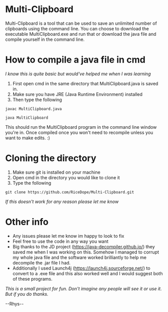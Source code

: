 # Multi-Clipboard

Multi-Clipboard is a tool that can be used to save an unlimited number of clipboards using the command line. You can choose to download the executable MultiClipboard.exe and run that or download the java file and compile yourself in the command line.

# How to compile a java file in cmd
*I know this is quite basic but would've helped me when I was learning*  
1. First open cmd in the same directory that MultiClipboard.java is saved in.
2. Make sure you have JRE (Java Runtime Environment) installed
3. Then type the following 
```
javac MultiClipboard.java

java MultiClipboard
```
This should run the MultiClipboard program in the command line window you're in. Once compiled once you won't need to recompile unless you want to make edits. :)

# Cloning the directory
1. Make sure git is installed on your machine
2. Open cmd in the directory you would like to clone it
3. Type the following
```
git clone https://github.com/RiceDope/Multi-Clipboard.git
```
*If this doesn't work for any reason please let me know*

# Other info
- Any issues please let me know im happy to look to fix
- Feel free to use the code in any way you want
- Big thanks to the JD project (https://java-decompiler.github.io/) they saved me when I  was working on this. Somehow I managed to corrupt my whole java file and the software worked brilliantly to help me decompile the .jar file I had.
- Additionally I used Launch4j (https://launch4j.sourceforge.net/) to convert to a .exe file and this also worked well and I would suggest both of these programs.

*This is a small project for fun. Don't imagine any people will see it or use it. But if you do thanks.*

--Rhys--